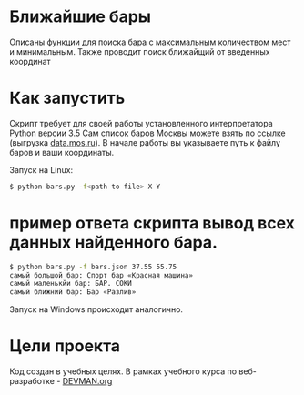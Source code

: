 # Ближайшие бары

Описаны функции для поиска бара с максимальным количеством мест и минимальным.
Также проводит поиск ближайщий от введенных координат

# Как запустить

Скрипт требует для своей работы установленного интерпретатора Python версии 3.5
Сам список баров Москвы можете взять по ссылке (выгрузка [data.mos.ru](data.mos.ru)).
В начале работы вы указываете путь к файлу баров и ваши координаты.

Запуск на Linux:

```bash
$ python bars.py -f<path to file> X Y
```

# пример ответа скрипта вывод всех данных найденного бара.

```bash
$ python bars.py -f bars.json 37.55 55.75
самый большой бар: Спорт бар «Красная машина»
самый маленькйи бар: БАР. СОКИ
самый ближний бар: Бар «Разлив»

```

Запуск на Windows происходит аналогично.

# Цели проекта

Код создан в учебных целях. В рамках учебного курса по веб-разработке - [DEVMAN.org](https://devman.org)

